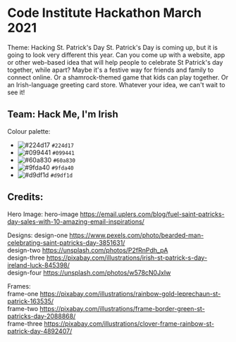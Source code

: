 # Code Institute Hackathon March 2021
  
Theme: Hacking St. Patrick's Day
St. Patrick's Day is coming up, but it is going to look very different this year.
Can you come up with a website, app or other web-based idea that will help people to celebrate St Patrick's day together, while apart?
Maybe it's a festive way for friends and family to connect online. Or a shamrock-themed game that kids can play together. Or an Irish-language greeting card store.
Whatever your idea, we can't wait to see it!
  
## Team: Hack Me, I'm Irish  
  
  
Colour palette:  
- ![#224d17](https://placehold.it/20/224d17/224d17) `#224d17`
- ![#099441](https://placehold.it/20/099441/099441) `#099441` 
- ![#60a830](https://placehold.it/20/60a830/60a830) `#60a830`  
- ![#9fda40](https://placehold.it/20/9fda40/9fda40) `#9fda40`  
- ![#d9df1d](https://placehold.it/20/d9df1d/d9df1d) `#d9df1d`




 
## Credits:

Hero Image:
hero-image https://email.uplers.com/blog/fuel-saint-patricks-day-sales-with-10-amazing-email-inspirations/  

Designs:
design-one https://www.pexels.com/photo/bearded-man-celebrating-saint-patricks-day-3851631/  
design-two https://unsplash.com/photos/P2fRnPdh_pA  
design-three https://pixabay.com/illustrations/irish-st-patrick-s-day-ireland-luck-845398/  
design-four https://unsplash.com/photos/w578cN0JxIw  

Frames:  
frame-one https://pixabay.com/illustrations/rainbow-gold-leprechaun-st-patrick-163535/  
frame-two https://pixabay.com/illustrations/frame-border-green-st-patricks-day-2088868/  
frame-three https://pixabay.com/illustrations/clover-frame-rainbow-st-patrick-day-4892407/  
